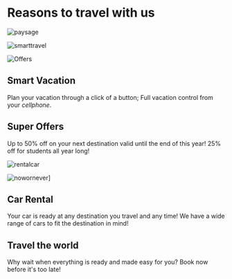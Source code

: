 # Reasons to travel with us

![paysage](https://lemag.nikonclub.fr/wp-content/uploads/2017/07/08.jpg)

![smarttravel](https://toppng.com/uploads/preview/phone-smartphone-hand-photo-landscape-11569911130jajcwrpkgh.jpg)

![Offers](https://www.scienceintheclassroom.org/sites/default/files/styles/open_graph/public/magazine-images/06_Seeing-the-forest-for-the-trees.jpg?itok=ArG80Ken)

## Smart Vacation

Plan your vacation through a click of a button; Full vacation control from your *cellphone*.

## Super Offers

Up to 50% off on your next destination valid until the end of this year! 25% off for students all year long!

![rentalcar](https://www.holts.com/clubhouse/sites/default/files/teaserimage-American-Cars-in-Cuba.png)

![nowornever](https://i.pinimg.com/originals/65/e0/76/65e076809cc1973911e85827d4865002.jpg)]

## Car Rental

Your car is ready at any destination you travel and any time! We have a wide range of cars to fit the destination in mind!

## Travel the world

Why wait when everything is ready and made easy for you? Book now before it's too late! 